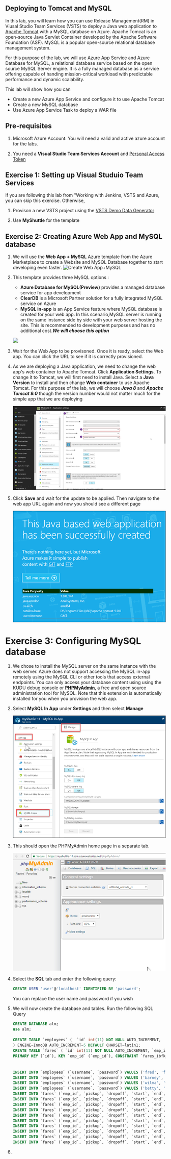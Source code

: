 ## Deploying to Tomcat and MySQL

In this lab, you will learn how you can use Release Management(RM) in Viusal Studio Team Services (VSTS) to deploy a Java web application to [Apache Tomcat](http://tomcat.apache.org/) with a MySQL database on Azure. Apache Tomcat is an open-source Java Servlet Container developed by the Apache Software Foundation (ASF). MySQL is a popular open-source relational database management system.

For this purpose of the lab, we will use Azure App Service and Azure Database for MySQL, a relational database service based on the open source MySQL Server engine. It is a fully managed database as a service offering capable of handing mission-critical workload with predictable performance and dynamic scalability. 

This lab will show how you can 
 * Create a new Azure App Service and configure it to use Apache Tomcat
 * Create a new MySQL database
 * Use Azure App Service Task to deploy a WAR file


## Pre-requisites
1. Microsoft Azure Account:</b> You will need a valid and active azure account for the labs.

1.  You need a <b>Visual Studio Team Services Account</b> and <a href="https://docs.microsoft.com/en-us/vsts/accounts/use-personal-access-tokens-to-authenticate">Personal Access Token</a>


## Exercise 1: Setting up Visual Studuio Team Services

If you are following this lab from "Working with Jenkins, VSTS and Azure, you can skip this exercise. Otherwise,

1. Provison a new VSTS project using the <a href="https://vstsdemogenerator.azurewebsites.net" target="_blank">VSTS Demo Data Generator</a> 

1. Use  **MyShuttle** for the template


## Exercise 2: Creating Azure Web App and MySQL database

1. We will use the **Web App + MySQL** Azure template from the Azure Marketplace to create a Website and MySQL Database together to start developing even faster. 
    ![Create Web App+MySQL](images/createappservicemysql.png)

1. This template provides three MySQL options : 
    * **Azure Database for MySQL(Preview)** provides a managed database service for app development 
    * **ClearDB** is a Microsoft Partner solution for a fully integrated MySQL service on Azure
    * **MySQL in-app** is an App Service feature where MySQL database is created for your web app. In this scenario,MySQL server is running on the same instance side by side with your web server hosting the site. This is recommended to development purposes and has no additional cost.***We will choose this option***

    <a href="https://portal.azure.com/#create/Microsoft.WebSiteMySQLDatabase" target="_blank"><img src="http://azuredeploy.net/deploybutton.png"/>
    </a>

1. Wait for the Web App to be provisoned. Once it is ready, select the Web app. You can click the URL to see if it is correctly provisioned. 

1. As we are deploying a Java application, we need to change the web app's web container to Apache Tomcat. Click **Application Settings**. To change it to Tomcat, we will first need to install Java. Select a **Java Version** to install and then change **Web container** to use Apache Tomcat. For this purpose of the lab, we will choose ***Java 8*** and ***Apache Tomcat 9.0*** though the version number would not matter much for the simple app that we are deploying

    ![Setting Web container to Tomcat](images/webcontainer.png)

1. Click **Save** and wait for the update to be applied. Then navigate to the web app URL again and now you should see a different page

    ![Default Java App](images/defaultappjava.png)


# Exercise 3: Configuring MySQL database
1. We chose to install the MySQL server on the same instance with the web server. Azure does not support accessing the MySQL in-app remotely using the MySQL CLI or other tools that access external endpoints. You can only access your database content using using the KUDU debug console or **[PHPMyAdmin](https://www.phpmyadmin.net/)**, a free and open source administration tool for MySQL. Note that this extension is automatically installed for you when you provision the web app. 

1. Select **MySQL In App** under **Settings** and then select **Manage**

    ![Manage MySQL In-App](images/mysqlinapp.png)

1. This should open the PHPMyAdmin home page in a separate tab. 

    ![PHP My Admin Page](images/phpmyadminhome.png)

1. Select the **SQL** tab and enter the following query:
    ```SQL
    CREATE USER 'user'@'localhost' IDENTIFIED BY 'password';
    ````
    You can replace the user name and password if you wish

1. We will now create the database and tables. Run the following SQL Query

    ```SQL
    CREATE DATABASE alm;
    use alm;

    CREATE TABLE `employees` (  `id` int(11) NOT NULL AUTO_INCREMENT,  `username` varchar(20) DEFAULT NULL, `password` varchar(20) DEFAULT NULL, PRIMARY KEY (`id`)
    ) ENGINE=InnoDB AUTO_INCREMENT=5 DEFAULT CHARSET=latin1;
    CREATE TABLE `fares` ( `id` int(11) NOT NULL AUTO_INCREMENT, `emp_id` int(11) DEFAULT NULL, `pickup` varchar(50) DEFAULT NULL COMMENT 'Street address',   `dropoff` varchar(50) DEFAULT NULL COMMENT 'Street address',`start` datetime DEFAULT NULL, `end` datetime DEFAULT NULL, `fare_charge` int(11) DEFAULT NULL COMMENT 'USD in pennies', `driver_fee` int(11) DEFAULT NULL COMMENT 'USD in pennies', `passenger_rating` tinyint(3) unsigned DEFAULT NULL COMMENT 'From 0 to 5', `driver_rating` tinyint(3) unsigned DEFAULT NULL COMMENT 'From 0 to 5',
    PRIMARY KEY (`id`), KEY `emp_id` (`emp_id`), CONSTRAINT `fares_ibfk_1` FOREIGN KEY (`emp_id`) REFERENCES `employees` (`id`) ) ENGINE=InnoDB AUTO_INCREMENT=11 DEFAULT CHARSET=latin1;


    INSERT INTO `employees` (`username`, `password`) VALUES ('fred', 'fredpassword');
    INSERT INTO `employees` (`username`, `password`) VALUES ('barney', 'barneypassword');
    INSERT INTO `employees` (`username`, `password`) VALUES ('wilma', 'wilmapassword');
    INSERT INTO `employees` (`username`, `password`) VALUES ('betty', 'bettypassword');
    INSERT INTO `fares` (`emp_id`, `pickup`, `dropoff`, `start`, `end`, `fare_charge`, `driver_fee`, `passenger_rating`, `driver_rating`) VALUES ((select `id` from `employees` where `username`='betty') , '87 Wooly Way, Topsoil, WA', '55 Mammoth Way, Bedrock, WA', '2014-06-19 16:13:00', '2014-06-19 16:34:00', '1527', '1145', '3', '4');
    INSERT INTO `fares` (`emp_id`, `pickup`, `dropoff`, `start`, `end`, `fare_charge`, `driver_fee`, `passenger_rating`, `driver_rating`) VALUES ((select `id` from `employees` where `username`='betty'), '18 Wooly Way, Bedrock, WA', '73 Mammoth Way, Limestone, WA', '2015-01-20 17:00:00', '2015-01-20 17:02:00', '743', '557', '2', '3');
    INSERT INTO `fares` (`emp_id`, `pickup`, `dropoff`, `start`, `end`, `fare_charge`, `driver_fee`, `passenger_rating`, `driver_rating`) VALUES ((select `id` from `employees` where `username`='betty'), '42 Mammoth Way, Rock Gardens, WA', '71 Hunting Lane, Bedrock, WA', '2015-04-28 00:20:00', '2015-04-28 00:40:00', '1682', '1261', '5', '2');
    INSERT INTO `fares` (`emp_id`, `pickup`, `dropoff`, `start`, `end`, `fare_charge`, `driver_fee`, `passenger_rating`, `driver_rating`) VALUES ((select `id` from `employees` where `username`='wilma'), '25 Hunting Lane, Topsoil, WA', '4 Mammoth Way, Limestone, WA', '2014-08-26 04:32:00', '2014-08-26 04:38:00', '900', '675', '1', '2');
    INSERT INTO `fares` (`emp_id`, `pickup`, `dropoff`, `start`, `end`, `fare_charge`, `driver_fee`, `passenger_rating`, `driver_rating`) VALUES ((select `id` from `employees` where `username`='wilma'), '1 Wooly Way, Rock Gardens, WA', '19 Wooly Way, Rock Gardens, WA', '2014-11-05 22:58:00', '2014-11-05 23:02:00', '718', '538', '2', '1');
    INSERT INTO `fares` (`emp_id`, `pickup`, `dropoff`, `start`, `end`, `fare_charge`, `driver_fee`, `passenger_rating`, `driver_rating`) VALUES ((select `id` from `employees` where `username`='wilma'), '36 Hard Rock Pl, Rock Gardens, WA', '38 Shale St, Limestone, WA', '2014-05-20 07:04:00', '2014-05-20 07:26:00', '567', '425', '4', '2');
    INSERT INTO `fares` (`emp_id`, `pickup`, `dropoff`, `start`, `end`, `fare_charge`, `driver_fee`, `passenger_rating`, `driver_rating`) VALUES ((select `id` from `employees` where `username`='fred'), '37 Hunting Lane, Rock Gardens, WA', '83 Brontosaurus Blvd, Topsoil, WA', '2014-04-08 16:00:00', '2014-04-08 16:24:00', '2878', '2158', '1', '5');
    INSERT INTO `fares` (`emp_id`, `pickup`, `dropoff`, `start`, `end`, `fare_charge`, `driver_fee`, `passenger_rating`, `driver_rating`) VALUES ((select `id` from `employees` where `username`='fred'), '84 Mammoth Way, Bedrock, WA', '40 Stegasaurus St, Limestone, WA', '2014-05-06 01:18:00', '2014-05-06 01:29:00', '1910', '1432', '5', '1');
    INSERT INTO `fares` (`emp_id`, `pickup`, `dropoff`, `start`, `end`, `fare_charge`, `driver_fee`, `passenger_rating`, `driver_rating`) VALUES ((select `id` from `employees` where `username`='barney'), '97 Stegasaurus St, Bedrock, WA', '93 Shale St, Bedrock, WA', '2014-12-13 10:43:00', '2014-12-13 11:20:00', '1869', '1401', '3', '2');
    INSERT INTO `fares` (`emp_id`, `pickup`, `dropoff`, `start`, `end`, `fare_charge`, `driver_fee`, `passenger_rating`, `driver_rating`) VALUES ((select `id` from `employees` where `username`='barney'), '43 Brontosaurus Blvd, Bedrock, WA', '51 Stegasaurus St, Rock Gardens, WA', '2014-05-17 10:41:00', '2014-05-17 10:53:00', '1460', '1095', '3', '2');
    ````

1. 




